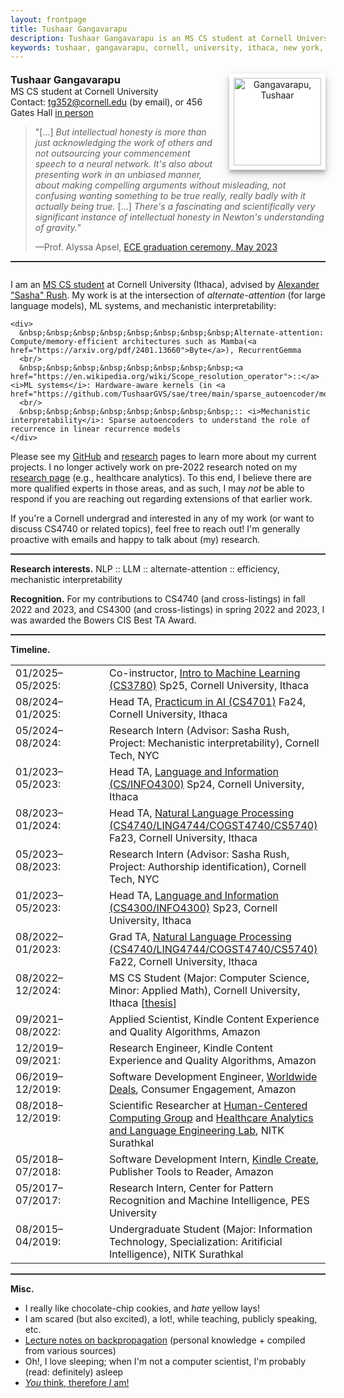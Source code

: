 ```yaml
---
layout: frontpage
title: Tushaar Gangavarapu
description: Tushaar Gangavarapu is an MS CS student at Cornell University, Ithaca, NY.
keywords: tushaar, gangavarapu, cornell, university, ithaca, new york, ny, amazon, nitk, graduate, student, applied, scientist, research, engineer, nlp, ml, ai, dl
---
```


<style type="text/css">
  hr.style {
    border: 0;
    height: 1px;
    background-image: linear-gradient(to right, rgba(0, 0, 0, 0), rgba(0, 0, 0, 0.2), rgba(0, 0, 0, 0));
  }

  hr.normal {
    border: 0;
    height: 0;
    border-top: 1px solid rgba(0, 0, 0, 0.2);
    border-bottom: 1px solid rgba(255, 255, 255, 0.2);
  }

  img.profile {
    background-color: #fff;
    padding: 7px;
    float: right;
    width: 140px;
    height: auto!important;
    box-shadow: 0 5px 5px 0 rgba(0, 0, 0, 0.2), 0 6px 15px 0 rgba(0, 0, 0, 0.19);
    text-align: center;
  }

  h3 {
    display:inline;
  }
</style>

<div>
  <p style="margin-bottom:0.5cm;"></p>
  
  <img class="profile" src="../assets/images/tushaar_shed.jpeg" style="margin-left:15px;" title="Tushaar Gangavarapu" alt="Gangavarapu, Tushaar">
  
  <!-- <font color="#4285F4"><h3>Tush<font color="#333333"><u>aa</u></font>r Gangavarapu</h3></font> -->
  <!-- <font color="#4285F4"><h3>Tushaar Gangavarapu</h3></font> -->
  <!-- <br/><font color="#008400">MS CS student</font> at Cornell University -->
  <h3>Tushaar Gangavarapu</h3>
  <br/>MS CS student at Cornell University
  <br/>Contact: <a href="mailto:tg352@cornell.edu" style="height:15px">tg352@cornell.edu</a> (by email), or 456 Gates Hall <a href="https://xkcd.com/222/">in person</a>
  <p style="margin-bottom:0.3cm;"></p>
  <blockquote>
  <div>
  	"[...] <i>But intellectual honesty is more than just acknowledging the work of others and not outsourcing your commencement speech to a neural network. It's also about presenting work in an unbiased manner, about making compelling arguments without misleading, not confusing wanting something to be true really, really badly with it actually being true.</i> [...] <i>There's a fascinating and scientifically very significant instance of intellectual honesty in Newton's understanding of gravity.</i>"
    <p style="margin-bottom:0.1cm;"></p>
    &#151;Prof. Alyssa Apsel, <a href="https://www.cornell.edu/video/ece-recognition-ceremony-2023">ECE graduation ceremony, May 2023</a>
  </div>
  </blockquote>
  
<hr class="normal">

<p style="margin-bottom:0.7cm;"></p>
<p>
    I am an <a href="https://xkcd.com/557/">MS CS student</a> at Cornell University (Ithaca), advised by <a href="https://rush-nlp.com/">Alexander "Sasha" Rush</a>. My work is at the intersection of <i>alternate-attention</i> (for large language models), ML systems, and mechanistic interpretability:
    
    <div>
      &nbsp;&nbsp;&nbsp;&nbsp;&nbsp;&nbsp;&nbsp;&nbsp;Alternate-attention: Compute/memory-efficient architectures such as Mamba(<a href="https://arxiv.org/pdf/2401.13660">Byte</a>), RecurrentGemma
      <br/>
      &nbsp;&nbsp;&nbsp;&nbsp;&nbsp;&nbsp;&nbsp;&nbsp;<a href="https://en.wikipedia.org/wiki/Scope_resolution_operator">::</a> <i>ML systems</i>: Hardware-aware kernels (in <a href="https://github.com/TushaarGVS/sae/tree/main/sparse_autoencoder/modules">Triton</a>)
      <br/>
      &nbsp;&nbsp;&nbsp;&nbsp;&nbsp;&nbsp;&nbsp;&nbsp;:: <i>Mechanistic interpretability</i>: Sparse autoencoders to understand the role of recurrence in linear recurrence models
    </div>
</p>
<p>
    Please see my <a href="https://github.com/TushaarGVS">GitHub</a> and <a href="https://tushaargvs.github.io/pages/research.html">research</a> pages to learn more about my current projects. I no longer actively work on pre-2022 research noted on my <a href="https://tushaargvs.github.io/pages/research.html">research page</a> (e.g., healthcare analytics). To this end, I believe there are more qualified experts in those areas, and as such, I may <i>not</i> be able to respond if you are reaching out regarding extensions of that earlier work.
<p/>
<p>
    If you're a Cornell undergrad and interested in any of my work (or want to discuss CS4740 or related topics), feel free to reach out! I'm generally proactive with emails and happy to talk about (my) research.
</p>

<hr class="normal">

<p><b>Research interests.</b> NLP :: LLM :: alternate-attention :: efficiency, mechanistic interpretability </p>

<p><b>Recognition.</b> For my contributions to CS4740 (and cross-listings) in fall 2022 and 2023, and CS4300 (and cross-listings) in spring 2022 and 2023, I was awarded the Bowers CIS Best TA Award.</p>

<hr class="normal">

<b>Timeline.</b>

<p style="margin-bottom:0.25cm;"></p>

<table border="0" width="100%" style="vertical-align: text-top;">
<colgroup><col width="150px"></colgroup>
<tbody>
  <tr>
    <td style="vertical-align: text-top;"><span>01/2025&#150;05/2025:</span></td>
    <td><span>Co-instructor, <a href="https://www.cs.cornell.edu/courses/cs3780/2025sp">Intro to Machine Learning (CS3780)</a> Sp25, Cornell University, Ithaca</span></td>
  </tr>
  <tr>
    <td style="vertical-align: text-top;"><span>08/2024&#150;01/2025:</span></td>
    <td><span>Head TA, <a href="https://canvas.cornell.edu/courses/66298">Practicum in AI (CS4701)</a> Fa24, Cornell University, Ithaca</span></td>
  </tr>

  <tr>
    <td style="vertical-align: text-top;"><span>05/2024&#150;08/2024:</span></td>
    <td><span>Research Intern (Advisor: Sasha Rush, Project: Mechanistic interpretability), Cornell Tech, NYC</span></td>
  </tr>

  <tr>
    <td style="vertical-align: text-top;"><span>01/2023&#150;05/2023:</span></td>
    <td><span>Head TA, <a href="https://canvas.cornell.edu/courses/62833">Language and Information (CS/INFO4300)</a> Sp24, Cornell University, Ithaca</span></td>
  </tr>

  <tr>
    <td style="vertical-align: text-top;"><span>08/2023&#150;01/2024:</span></td>
    <td><span>Head TA, <a href="https://www.cs.cornell.edu/courses/cs4740/2023fa/">Natural Language Processing (CS4740/LING4744/COGST4740/CS5740)</a> Fa23, Cornell University, Ithaca</span></td>
  </tr>

  <tr>
    <td style="vertical-align: text-top;"><span>05/2023&#150;08/2023:</span></td>
    <td><span>Research Intern (Advisor: Sasha Rush, Project: Authorship identification), Cornell Tech, NYC</span></td>
  </tr>

  <tr>
    <td style="vertical-align: text-top;"><span>01/2023&#150;05/2023:</span></td>
    <td><span>Head TA, <a href="https://canvas.cornell.edu/courses/51469">Language and Information (CS4300/INFO4300)</a> Sp23, Cornell University, Ithaca</span></td>
  </tr>

  <tr>
    <td style="vertical-align: text-top;"><span>08/2022&#150;01/2023:</span></td>
    <td><span>Grad TA, <a href="https://www.cs.cornell.edu/courses/cs4740/2022fa/">Natural Language Processing (CS4740/LING4744/COGST4740/CS5740)</a> Fa22, Cornell University, Ithaca</span></td>
  </tr>
  
  <tr>
    <td style="vertical-align: text-top;"><span>08/2022&#150;12/2024:</span></td>
    <td><span>MS CS Student (Major: Computer Science, Minor: Applied Math), Cornell University, Ithaca [<a href="https://www.proquest.com/docview/3153452111">thesis</a>]</span></td>
  </tr>
  
  <tr>
    <td style="vertical-align: text-top;"><span>09/2021&#150;08/2022:</span></td>
    <td><span>Applied Scientist, Kindle Content Experience and Quality Algorithms, Amazon</span></td>
  </tr>
  
  <tr>
    <td style="vertical-align: text-top;"><span>12/2019&#150;09/2021:</span></td>
    <td><span>Research Engineer, Kindle Content Experience and Quality Algorithms, Amazon</span></td>
  </tr>
  
  <tr>
    <td style="vertical-align: text-top;"><span>06/2019&#150;12/2019:</span></td>
    <td><span>Software Development Engineer, <a href="https://www.amazon.com/gp/goldbox" target="_blank">Worldwide Deals</a>, Consumer Engagement, Amazon</span></td>
  </tr>
  
  <tr>
    <td style="vertical-align: text-top;"><span>08/2018&#150;12/2019:</span></td>
    <td style="vertical-align: text-top;"><span>Scientific Researcher at <a href="http://hccg.nitk.ac.in/" target="_blank">Human-Centered Computing Group</a> and <a href="https://halelabnitk.github.io/" target="_blank">Healthcare Analytics and Language Engineering Lab</a>, NITK Surathkal</span></td>
  </tr>
  
  <tr>
    <td style="vertical-align: text-top;"><span>05/2018&#150;07/2018:</span></td>
    <td style="vertical-align: text-top;"><span>Software Development Intern, <a href="https://www.amazon.com/Kindle-Create/b?ie=UTF8&node=18292298011">Kindle Create</a>, Publisher Tools to Reader, Amazon</span></td>
  </tr>
  
  <tr>
    <td style="vertical-align: text-top;"><span>05/2017&#150;07/2017:</span></td>
    <td style="vertical-align: text-top;"><span>Research Intern, Center for Pattern Recognition and Machine Intelligence, PES University</span></td>
  </tr>
  
  <tr>
    <td style="vertical-align: text-top;"><span>08/2015&#150;04/2019:</span></td>
    <td style="vertical-align: text-top;"><span>Undergraduate Student (Major: Information Technology, Specialization: Aritificial Intelligence), NITK Surathkal</span></td>
  </tr>

</tbody>
</table>

<!-- </div> -->

<hr class="normal">

<b>Misc.</b>

<p style="margin-bottom:0.25cm;"></p>

<ul>
    <li>I really like chocolate-chip cookies, and <i>hate</i> yellow lays!</li>
    <li>I am scared (but also excited), a lot!, while teaching, publicly speaking, etc.</li>
    <li><a href="https://github.com/TushaarGVS/backprop-lecture-notes-CS-4740/blob/main/13-backprop_notes.pdf">Lecture notes on backpropagation</a> (personal knowledge + compiled from various sources)</li>
    <li>Oh!, I love sleeping; when I'm not a computer scientist, I'm probably (read: definitely) asleep</li>
    <li><a href="posts/random/yann.html"><i>You</i> think, therefore <i>I</i> am!</a></li>
</ul>

